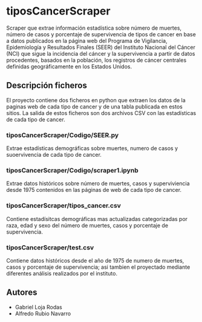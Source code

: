 # tiposCancerScraper

Scraper que extrae información estadística sobre número de muertes, número de casos y porcentaje de supervivencia de tipos de cancer en base a datos publicados en la página web del Programa de Vigilancia, Epidemiología y Resultados Finales (SEER) del Instituto Nacional del Cáncer (NCI)  que sigue la incidencia del cáncer y la supervivencia a partir de datos procedentes, basados ​​en la población, los registros de cáncer centrales definidas geográficamente en los Estados Unidos. 

## Descripción ficheros

El proyecto contiene dos ficheros en python que extraen los datos de la paginas web de cada tipo de cancer y de una tabla publicada en estos sitios.
La salida de estos ficheros son dos archivos CSV con las estadísticas de cada tipo de cancer.

### tiposCancerScraper/Codigo/SEER.py
Extrae estadísticas demográficas sobre muertes, numero de casos y suoervivencia de cada tipo de cancer.
### tiposCancerScraper/Codigo/scraper1.ipynb
Extrae datos históricos sobre número de muertes, casos y superviviencia desde 1975 contenidos en  las páginas de web de cada tipo de cancer.
### tiposCancerScraper/tipos_cancer.csv
Contiene estadísitcas demográficas mas actualizadas categorizadas por raza, edad y sexo del número de muertes, casos y porcentaje de supervivencia.
### tiposCancerScraper/test.csv
Contiene datos históricos desde el año de 1975 de numero de muertes, casos y porcentaje de supervivencia; asi tambien el proyectado mediante diferentes análisis realizados por el instituto.

## Autores

* Gabriel Loja Rodas
* Alfredo Rubio Navarro
	
